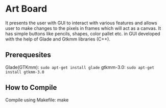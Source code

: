 # Art Board
It presents the user with GUI to interact with various features and allows user to make changes to the pixels in frames which will act as a canvas.
It has simple buttons like pencils, shapes, color pallet etc. in GUI developed with the help of Glade and Gtkmm libraries (C++).

## Prerequesites
Glade(GTKmm): `sudo apt-get install glade`
gtkmm-3.0: `sudo apt-get install gtkmm-3.0`

## How to Compile
Compile using Makefile:
make 
